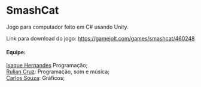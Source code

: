 # SmashCat
Jogo para computador feito em C# usando Unity.

Link para download do jogo: https://gamejolt.com/games/smashcat/460248


#### Equipe:
<a href="https://github.com/isaquedev">Isaque Hernandes</a> Programação;
<br><a href="https://github.com/ruliancruz">Rulian Cruz</a>: Programação, som e música;
<br><a href="https://github.com/Edward-Doragon">Carlos Souza</a>: Gráficos;

